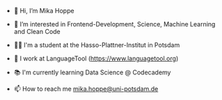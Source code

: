 - 👋 Hi, I’m Mika Hoppe
- 👀 I’m interested in Frontend-Development, Science, Machine Learning and Clean Code
- 🧑‍🎓 I'm a student at the Hasso-Plattner-Institut in Potsdam
- 🌱 I work at LanguageTool (https://www.languagetool.org)
- 📚 I'm currently learning Data Science @ Codecademy

- 📫 How to reach me mika.hoppe@uni-potsdam.de
